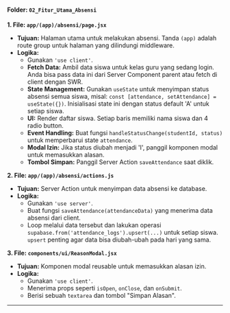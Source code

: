#### **Folder: `02_Fitur_Utama_Absensi`**

**1. File: `app/(app)/absensi/page.jsx`**

  * **Tujuan:** Halaman utama untuk melakukan absensi. Tanda `(app)` adalah route group untuk halaman yang dilindungi middleware.
  * **Logika:**
      * Gunakan `'use client'`.
      * **Fetch Data:** Ambil data siswa untuk kelas guru yang sedang login. Anda bisa pass data ini dari Server Component parent atau fetch di client dengan SWR.
      * **State Management:** Gunakan `useState` untuk menyimpan status absensi semua siswa, misal: `const [attendance, setAttendance] = useState({})`. Inisialisasi state ini dengan status default 'A' untuk setiap siswa.
      * **UI:** Render daftar siswa. Setiap baris memiliki nama siswa dan 4 radio button.
      * **Event Handling:** Buat fungsi `handleStatusChange(studentId, status)` untuk memperbarui state `attendance`.
      * **Modal Izin:** Jika status diubah menjadi 'I', panggil komponen modal untuk memasukkan alasan.
      * **Tombol Simpan:** Panggil Server Action `saveAttendance` saat diklik.

**2. File: `app/(app)/absensi/actions.js`**

  * **Tujuan:** Server Action untuk menyimpan data absensi ke database.
  * **Logika:**
      * Gunakan `'use server'`.
      * Buat fungsi `saveAttendance(attendanceData)` yang menerima data absensi dari client.
      * Loop melalui data tersebut dan lakukan operasi `supabase.from('attendance_logs').upsert(...)` untuk setiap siswa. `upsert` penting agar data bisa diubah-ubah pada hari yang sama.

**3. File: `components/ui/ReasonModal.jsx`**

  * **Tujuan:** Komponen modal reusable untuk memasukkan alasan izin.
  * **Logika:**
      * Gunakan `'use client'`.
      * Menerima props seperti `isOpen`, `onClose`, dan `onSubmit`.
      * Berisi sebuah `textarea` dan tombol "Simpan Alasan".

-----